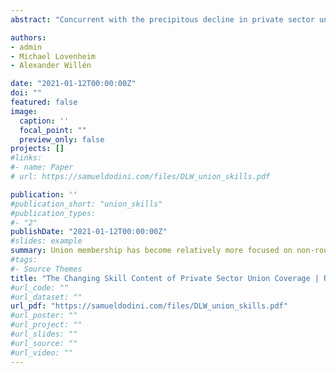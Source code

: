 ```yaml
---
abstract: "Concurrent with the precipitous decline in private sector unionization over the past half century, there has been a substantial shift in the type of work covered by unions. We take a skill-based approach to studying this shift, using data from the Current Population Survey combined with occupation-specific task requirements from the Dictionary of Occupational Titles and the Occupational Information Network. We first document that for both men and women, private sector unionized jobs became higher-skilled by requiring more non-routine, cognitive skills and fewer manual or routine skills. We then show that union, non-union skill differences have polarized, with unionized worker occupations becoming relatively more intensive in non-routine, cognitive skills and in manual/routine skills. These changes have been more pronounced for women than for men. Next, we decompose these skill changes into three parts: (1) changes in skills within an occupation, (2) changes in worker concentration across existing occupations, and (3) changes to the occupational mix from entry and exit. Most of the skill changes we document are driven by the second two forces. In the third part of the analysis, we estimate union wage premiums that account for the changing skill mix. We find that accounting for skills has a small effect on the union wage premium and that the premium remains high at over 20% for both men and women. Finally, we show how this evidence can be reconciled with a model of skill-biased technological change that explicitly accounts for the institutional framework surrounding collective bargaining."

authors:
- admin
- Michael Lovenheim
- Alexander Willén

date: "2021-01-12T00:00:00Z"
doi: ""
featured: false
image:
  caption: ''
  focal_point: ""
  preview_only: false
projects: []
#links:
#- name: Paper
# url: https://samueldodini.com/files/DLW_union_skills.pdf

publication: ''
#publication_short: "union_skills"
#publication_types:
#- "2"
publishDate: "2021-01-12T00:00:00Z"
#slides: example
summary: Union membership has become relatively more focused on non-routine, cognitive skills over time in the US. We contextualize this in a Roy model of unionization in the US.
#tags:
#- Source Themes
title: "The Changing Skill Content of Private Sector Union Coverage | R&R at ILR Review"
#url_code: ""
#url_dataset: ""
url_pdf: "https://samueldodini.com/files/DLW_union_skills.pdf"
#url_poster: ""
#url_project: ""
#url_slides: ""
#url_source: ""
#url_video: ""
---
```

